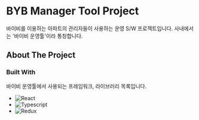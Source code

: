 # BYB Manager Tool Project
바이비를 이용하는 아파트의 관리자들이 사용하는 운영 S/W 프로젝트입니다. 사내에서는 '바이비 운영툴'이라 통칭합니다.

## About The Project

### Built With
바이비 운영툴에서 사용되는 프레임워크, 라이브러리 목록입니다.

* ![React](https://img.shields.io/badge/react-444444?style=for-the-badge&logo=react)
* ![Typescript](https://img.shields.io/badge/typescript-444444?style=for-the-badge&logo=typescript)
* ![Redux](https://img.shields.io/badge/redux-444444?style=for-the-badge&logo=redux&logoColor='764ABC')
